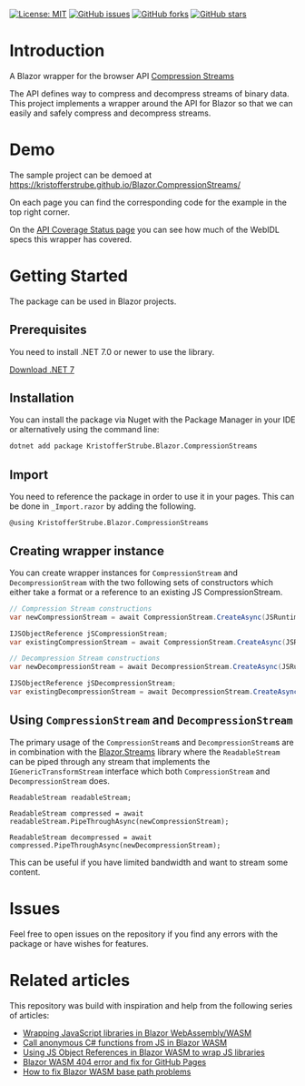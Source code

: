 [![License: MIT](https://img.shields.io/badge/License-MIT-yellow.svg)](/LICENSE.md)
[![GitHub issues](https://img.shields.io/github/issues/KristofferStrube/Blazor.CompressionStreams)](https://github.com/KristofferStrube/Blazor.CompressionStreams/issues)
[![GitHub forks](https://img.shields.io/github/forks/KristofferStrube/Blazor.CompressionStreams)](https://github.com/KristofferStrube/Blazor.CompressionStreams/network/members)
[![GitHub stars](https://img.shields.io/github/stars/KristofferStrube/Blazor.CompressionStreams)](https://github.com/KristofferStrube/Blazor.CompressionStreams/stargazers)

<!--[![NuGet Downloads (official NuGet)](https://img.shields.io/nuget/dt/KristofferStrube.Blazor.CompressionStreams?label=NuGet%20Downloads)](https://www.nuget.org/packages/KristofferStrube.Blazor.CompressionStreams/) -->

# Introduction
A Blazor wrapper for the browser API [Compression Streams](https://wicg.github.io/compression/)

The API defines way to compress and decompress streams of binary data. This project implements a wrapper around the API for Blazor so that we can easily and safely compress and decompress streams.

# Demo
The sample project can be demoed at https://kristofferstrube.github.io/Blazor.CompressionStreams/

On each page you can find the corresponding code for the example in the top right corner.

On the [API Coverage Status page](https://kristofferstrube.github.io/Blazor.CompressionStreams/Status) you can see how much of the WebIDL specs this wrapper has covered.

# Getting Started
The package can be used in Blazor projects.
## Prerequisites
You need to install .NET 7.0 or newer to use the library.

[Download .NET 7](https://dotnet.microsoft.com/download/dotnet/7.0)

## Installation
You can install the package via Nuget with the Package Manager in your IDE or alternatively using the command line:
```bash
dotnet add package KristofferStrube.Blazor.CompressionStreams
```

## Import
You need to reference the package in order to use it in your pages. This can be done in `_Import.razor` by adding the following.
```razor
@using KristofferStrube.Blazor.CompressionStreams
```
## Creating wrapper instance
You can create wrapper instances for `CompressionStream` and `DecompressionStream` with the two following sets of constructors which either take a format or a reference to an existing JS CompressionStream.
```csharp
// Compression Stream constructions
var newCompressionStream = await CompressionStream.CreateAsync(JSRuntime, CompressionAlgorithm.Deflate);

IJSObjectReference jSCompressionStream;
var existingCompressionStream = await CompressionStream.CreateAsync(JSRuntime, jSCompressionStream);

// Decompression Stream constructions
var newDecompressionStream = await DecompressionStream.CreateAsync(JSRuntime, CompressionAlgorithm.Deflate);

IJSObjectReference jSDecompressionStream;
var existingDecompressionStream = await DecompressionStream.CreateAsync(JSRuntime, jSDecompressionStream);
```
## Using `CompressionStream` and `DecompressionStream`
The primary usage of the `CompressionStream`s and `DecompressionStream`s are in combination with the [Blazor.Streams](https://github.com/KristofferStrube/Blazor.Streams) library where the `ReadableStream` can be piped through any stream that implements the `IGenericTransformStream` interface which both `CompressionStream` and `DecompressionStream` does.

```
ReadableStream readableStream;

ReadableStream compressed = await readableStream.PipeThroughAsync(newCompressionStream);

ReadableStream decompressed = await compressed.PipeThroughAsync(newDecompressionStream);
```

This can be useful if you have limited bandwidth and want to stream some content.

# Issues
Feel free to open issues on the repository if you find any errors with the package or have wishes for features.

# Related articles
This repository was build with inspiration and help from the following series of articles:

- [Wrapping JavaScript libraries in Blazor WebAssembly/WASM](https://blog.elmah.io/wrapping-javascript-libraries-in-blazor-webassembly-wasm/)
- [Call anonymous C# functions from JS in Blazor WASM](https://blog.elmah.io/call-anonymous-c-functions-from-js-in-blazor-wasm/)
- [Using JS Object References in Blazor WASM to wrap JS libraries](https://blog.elmah.io/using-js-object-references-in-blazor-wasm-to-wrap-js-libraries/)
- [Blazor WASM 404 error and fix for GitHub Pages](https://blog.elmah.io/blazor-wasm-404-error-and-fix-for-github-pages/)
- [How to fix Blazor WASM base path problems](https://blog.elmah.io/how-to-fix-blazor-wasm-base-path-problems/)
